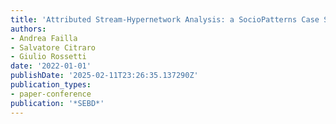 ```yaml
---
title: 'Attributed Stream-Hypernetwork Analysis: a SocioPatterns Case Study.'
authors:
- Andrea Failla
- Salvatore Citraro
- Giulio Rossetti
date: '2022-01-01'
publishDate: '2025-02-11T23:26:35.137290Z'
publication_types:
- paper-conference
publication: '*SEBD*'
---
```

